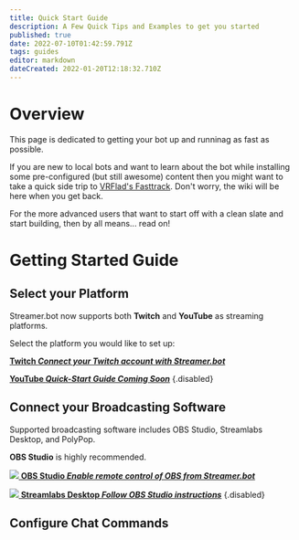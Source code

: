 ```yaml
---
title: Quick Start Guide
description: A Few Quick Tips and Examples to get you started
published: true
date: 2022-07-10T01:42:59.791Z
tags: guides
editor: markdown
dateCreated: 2022-01-20T12:18:32.710Z
---
```


# Overview
This page is dedicated to getting your bot up and runninag as fast as possible. 

If you are new to local bots and want to learn about the bot while installing some pre-configured (but still awesome) content then you might want to take a quick side trip to [VRFlad's Fasttrack](https://vrflad.com/fasttrack). Don't worry, the wiki will be here when you get back.

For the more advanced users that want to start off with a clean slate and start building, then by all means... read on!

# Getting Started Guide

## Select your Platform

Streamer.bot now supports both **Twitch** and **YouTube** as streaming platforms.

Select the platform you would like to set up:

<section class="btn-grid my-5">

[<i class="mdi mdi-twitch text--twitch"></i> **Twitch *Connect your Twitch account with Streamer.bot***](/en/Quick-Start/Twitch)
  
[<i class="mdi mdi-youtube text--youtube"></i> **YouTube *Quick-Start Guide Coming Soon***](/en/Quick-Start/YouTube)
{.disabled}

</section>


## Connect your Broadcasting Software

Supported broadcasting software includes OBS Studio, Streamlabs Desktop, and PolyPop.

**OBS Studio** is highly recommended.

<section class="btn-grid my-5">

[<img src="https://streamer.bot/img/integrations/obs.svg" /> **OBS Studio *Enable remote control of OBS from Streamer.bot***](/en/Quick-Start/OBS)
  
[<img src="https://streamer.bot/img/integrations/streamlabs.png" /> **Streamlabs Desktop *Follow OBS Studio instructions***](/en/Quick-Start/Streamlabs-Desktop)
{.disabled}

</section>

## Configure Chat Commands

